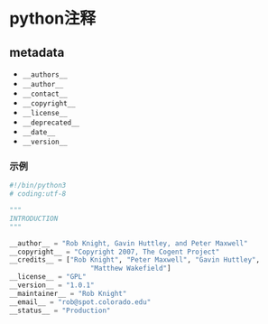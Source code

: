 # python注释

## metadata

- `__authors__`
- `__author__`
- `__contact__`
- `__copyright__`
- `__license__`
- `__deprecated__`
- `__date__`
- `__version__`

### 示例

```python
#!/bin/python3
# coding:utf-8

"""
INTRODUCTION
"""

__author__ = "Rob Knight, Gavin Huttley, and Peter Maxwell"
__copyright__ = "Copyright 2007, The Cogent Project"
__credits__ = ["Rob Knight", "Peter Maxwell", "Gavin Huttley",
                    "Matthew Wakefield"]
__license__ = "GPL"
__version__ = "1.0.1"
__maintainer__ = "Rob Knight"
__email__ = "rob@spot.colorado.edu"
__status__ = "Production"
```

